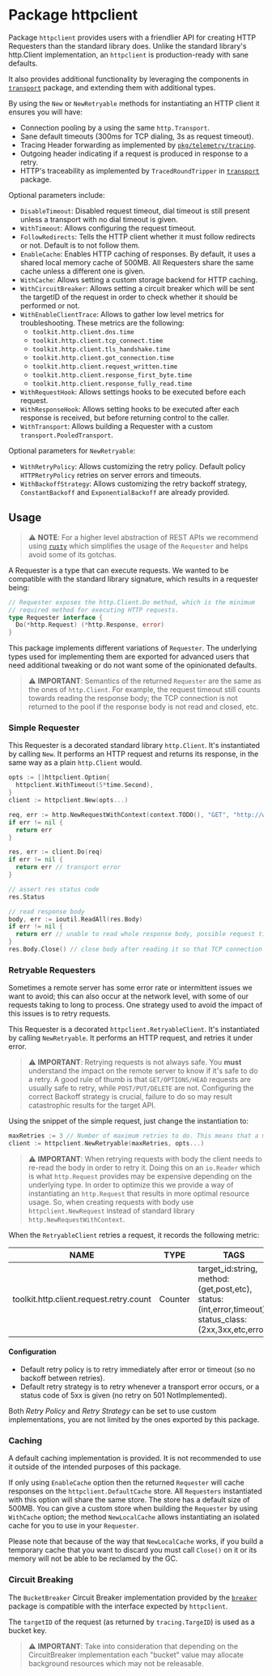 # Package httpclient

Package `httpclient` provides users with a friendlier API for creating HTTP Requesters than the standard library does.
Unlike the standard library's http.Client implementation, an `httpclient` is production-ready with sane defaults.

It also provides additional functionality by leveraging the components in [`transport`](/pkg/transport/README.md)
package, and extending them with additional types.

By using the `New` or `NewRetryable` methods for instantiating an HTTP client it ensures you will have:

- Connection pooling by a using the same `http.Transport`.
- Sane default timeouts (300ms for TCP dialing, 3s as request timeout).
- Tracing Header forwarding as implemented by [`pkg/telemetry/tracing`](/pkg/telemetry/tracing).
- Outgoing header indicating if a request is produced in response to a retry.
- HTTP's traceability as implemented by `TracedRoundTripper` in [`transport`](/pkg/transport/README.md) package.

Optional parameters include:

- `DisableTimeout`: Disabled request timeout, dial timeout is still present unless a transport with no dial timeout is given.
- `WithTimeout`: Allows configuring the request timeout.
- `FollowRedirects`: Tells the HTTP client whether it must follow redirects or not. Default is to not follow them.
- `EnableCache`: Enables HTTP caching of responses. By default, it uses a shared local memory cache of 500MB. All Requesters share the same
cache unless a different one is given.
- `WithCache`: Allows setting a custom storage backend for HTTP caching.
- `WithCircuitBreaker`: Allows setting a circuit breaker which will be sent the targetID of the request in order to check
whether it should be performed or not.
- `WithEnableClientTrace`: Allows to gather low level metrics for troubleshooting. These metrics are the following:
  * `toolkit.http.client.dns.time`
  * `toolkit.http.client.tcp_connect.time`
  * `toolkit.http.client.tls_handshake.time`
  * `toolkit.http.client.got_connection.time`
  * `toolkit.http.client.request_written.time`
  * `toolkit.http.client.response_first_byte.time`
  * `toolkit.http.client.response_fully_read.time`
- `WithRequestHook`: Allows settings hooks to be executed before each request.
- `WithResponseHook`: Allows setting hooks to be executed after each response is received, but before returning control to the caller.
- `WithTransport`: Allows building a Requester with a custom `transport.PooledTransport`.

Optional parameters for `NewRetryable`:

- `WithRetryPolicy`: Allows customizing the retry policy. Default policy `HTTPRetryPolicy` retries on server errors and timeouts.
- `WithBackoffStrategy`: Allows customizing the retry backoff strategy, `ConstantBackoff` and `ExponentialBackoff` are already
provided.

## Usage

> ⚠️ **NOTE**: For a higher level abstraction of REST APIs we recommend using [`rusty`](/pkg/rusty/README.md) which simplifies the usage of
the `Requester` and helps avoid some of its gotchas.

A Requester is a type that can execute requests. We wanted to be compatible with the standard library signature, which results in a
requester being:

```go
// Requester exposes the http.Client.Do method, which is the minimum
// required method for executing HTTP requests.
type Requester interface {
  Do(*http.Request) (*http.Response, error)
}
```

This package implements different variations of `Requester`. The underlying types used for implementing them are exported for advanced users
that need additional tweaking or do not want some of the opinionated defaults.

> ⚠️ **IMPORTANT**: Semantics of the returned `Requester` are the same as the ones of `http.Client`. For example, the request timeout still
counts towards reading the response body; the TCP connection is not returned to the pool if the response body is not read and closed, etc.

### Simple Requester

This Requester is a decorated standard library `http.Client`. It's instantiated by calling `New`. It performs an HTTP
request and returns its response, in the same way as a plain `http.Client` would.

```go
opts := []httpclient.Option{
  httpclient.WithTimeout(5*time.Second),
}
client := httpclient.New(opts...)

req, err := http.NewRequestWithContext(context.TODO(), "GET", "http://www.google.com/", nil)
if err != nil {
  return err
}

res, err := client.Do(req)
if err != nil {
  return err // transport error
}

// assert res status code
res.Status

// read response body
body, err := ioutil.ReadAll(res.Body)
if err != nil {
  return err // unable to read whole response body, possible request timeout or TCP error.
}
res.Body.Close() // close body after reading it so that TCP connection is released back into the pool.
```

### Retryable Requesters

Sometimes a remote server has some error rate or intermittent issues we want to avoid; this can also occur at the network level, with some
of our requests taking to long to process. One strategy used to avoid the impact of this issues is to retry requests.

This Requester is a decorated `httpclient.RetryableClient`. It's instantiated by calling `NewRetryable`. It performs an HTTP request,
and retries it under error.

> ⚠️ **IMPORTANT**: Retrying requests is not always safe. You **must** understand the impact on the remote server to know if it's safe to
do a retry. A good rule of thumb is that `GET/OPTIONS/HEAD` requests are usually safe to retry, while `POST/PUT/DELETE` are not.
Configuring the correct Backoff strategy is crucial, failure to do so may result catastrophic results for the target API.

Using the snippet of the simple request, just change the instantiation to:

```go
maxRetries := 3 // Number of maximum retries to do. This means that a maximum total of 4 requests may execute (the original + 3 retries).
client := httpclient.NewRetryable(maxRetries, opts...)
```

> ⚠️ **IMPORTANT**: When retrying requests with body the client needs to re-read the body in order to retry it. Doing this on an `io.Reader`
which is what `http.Request` provides may be expensive depending on the underlying type. In order to optimize this we provide a way of
instantiating an `http.Request` that results in more optimal resource usage. So, when creating requests with body use
`httpclient.NewRequest` instead of standard library `http.NewRequestWithContext`.

When the `RetryableClient` retries a request, it records the following metric:

| NAME                                    | TYPE    | TAGS                                                                                                  |
|-----------------------------------------|---------|-------------------------------------------------------------------------------------------------------|
| toolkit.http.client.request.retry.count | Counter | target_id:string, method:(get,post,etc), status:(int,error,timeout), status_class:(2xx,3xx,etc,error) |

#### Configuration

- Default retry policy is to retry immediately after error or timeout (so no backoff between retries).
- Default retry strategy is to retry whenever a transport error occurs, or a status code of 5xx is given (no retry on 501 NotImplemented).

Both *Retry Policy* and *Retry Strategy* can be set to use custom implementations, you are not limited by the ones exported by this package.

### Caching

A default caching implementation is provided. It is not recommended to use it outside of the intended purposes of this package.

If only using `EnableCache` option then the returned `Requester` will cache responses on the `httpclient.DefaultCache` store. All
`Requesters` instantiated with this option will share the same store. The store has a default size of 500MB. You can give a custom store
when building the `Requester` by using `WithCache` option; the method `NewLocalCache` allows instantiating an isolated cache for you to use
in your `Requester`.

Please note that because of the way that `NewLocalCache` works, if you build a temporary cache that you want to discard you must call
`Close()` on it or its memory will not be able to be reclamed by the GC.

### Circuit Breaking

The `BucketBreaker` Circuit Breaker implementation provided by the [`breaker`](./pkg/breaker) package is compatible with the interface
expected by `httpclient`.

The `targetID` of the request (as returned by `tracing.TargeID`) is used as a bucket key.

> ⚠️ **IMPORTANT**: Take into consideration that depending on the CircuitBreaker implementation each "bucket" value may allocate background
resources which may not be releasable.
